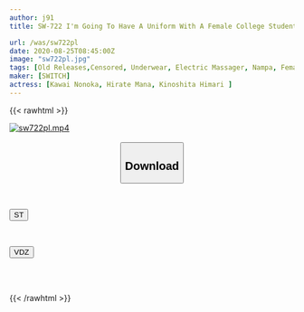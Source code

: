 ```yaml
---
author: j91
title: SW-722 I'm Going To Have A Uniform With A Female College Student Who Was Really Busy! If You Call Out To A Girl Who Seems To Be Free In The City, It's Perfect For Killing Time! And Get Female College Students Who Can Easily Follow You! I Could Have Sex And I Had A Win-win Time!

url: /was/sw722pl
date: 2020-08-25T08:45:00Z
image: "sw722pl.jpg"
tags: [Old Releases,Censored, Underwear, Electric Massager, Nampa, Female College Student	]
maker: [SWITCH]
actress: [Kawai Nonoka, Hirate Mana, Kinoshita Himari ]
---
```



{{< rawhtml >}}

<div class="video" data-videoid="4wb4AR1rKvIKMBA">
    <a href="javascript:;">
        <img src="/was/sw722pl/sw722pl.jpg" width="WIDTH" height="HEIGHT" alt="sw722pl.mp4" loading="lazy">
    </a>
</div>

<script type="text/javascript" src="https://j91.asia/asset/on-demand-st.js"></script>

<br>
  <link rel="stylesheet" href="https://j91.asia/asset/bs5.css">
  
  <center>
  <button class="btn btn-primary" type="button" data-bs-toggle="collapse" data-bs-target=".multi-collapse" aria-expanded="false" aria-controls="multiCollapseExample1 multiCollapseExample2"><h2>Download</h2></button></center>
</p>
<div class="row">
  <div class="col">
    <div class="collapse multi-collapse" id="multiCollapseExample1">
      <div class="card card-body">
	      	      <br>
<div class="buttons">  
<p><a href="https://streamtape.to/v/4wb4AR1rKvIKMBA" target="_blank"><button class="btn-hover color-3"><i class="fa fa-download"></i> ST</button></a></p></div>
    </div>
  </div>
</div>
  <div class="col">
    <div class="collapse multi-collapse" id="multiCollapseExample2">
      <div class="card card-body">
	      <br>
<div class="buttons">
<p><a href="https://vidoza.net/34uu0oyo0r6p" target="_blank"><button class="btn-hover color-1"><i class="fa fa-download"></i> VDZ</button></a></p></div>
<br><br>
      </div>
    </div>
  </div>
</div>

{{< /rawhtml >}}